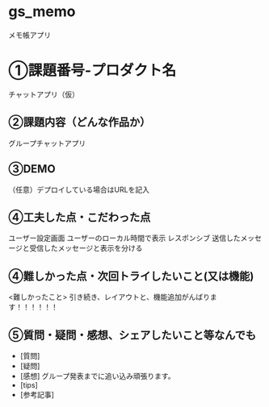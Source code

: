 # gs_memo
メモ帳アプリ

# ①課題番号-プロダクト名
チャットアプリ（仮）

## ②課題内容（どんな作品か）
グループチャットアプリ

## ③DEMO
（任意）デプロイしている場合はURLを記入

## ④工夫した点・こだわった点
ユーザー設定画面
ユーザーのローカル時間で表示
レスポンシブ
送信したメッセージと受信したメッセージと表示を分ける

## ④難しかった点・次回トライしたいこと(又は機能)
<難しかったこと>
引き続き、レイアウトと、機能追加がんばります！！！！！！

## ⑤質問・疑問・感想、シェアしたいこと等なんでも
- [質問]
- [疑問]
- [感想] グループ発表までに追い込み頑張ります。
- [tips]
- [参考記事]
